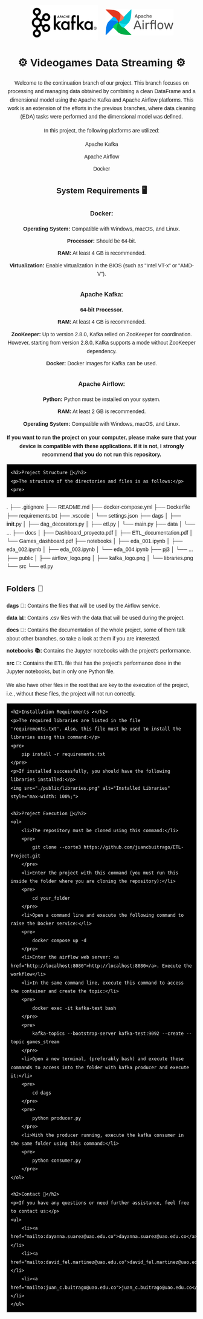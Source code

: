 <!DOCTYPE html>
<html lang="en">
<head>
    <meta charset="UTF-8">
    <meta name="viewport" content="width=device-width, initial-scale=1.0">
    <title>Videogames Data Streaming</title>
    <style>
        body {
            font-family: Arial, sans-serif;
            line-height: 1.6;
            margin: 20px;
        }
        .container {
            text-align: center;
        }
        .flex-container {
            display: flex;
            justify-content: center;
            align-items: center;
            margin-bottom: 20px;
        }
        .flex-container img {
            width: 180px;
            margin: 0 10px;
        }
        pre {
            background-color: #000000;
            color: #FFFFFF;
            padding: 10px;
            border: 1px solid #ccc;
            font-size: 14px;
            overflow-x: auto;
        }
        h2, h3 {
            margin-top: 30px;
        }
        ul {
            list-style-type: none;
            padding-left: 0;
        }
        li {
            margin-bottom: 10px;
        }
        a {
            color: #007bff;
            text-decoration: none;
        }
        a:hover {
            text-decoration: underline;
        }
    </style>
</head>
<body>
    <div class="container">
        <div class="flex-container">
            <img src="./public/Kafka_logo.png" alt="Kafka">
            <img src="./public/airflow_logo.png" alt="Airflow">
        </div>
        <h1>⚙️ Videogames Data Streaming ⚙️</h1>
        <p>Welcome to the continuation branch of our project. This branch focuses on processing and managing data obtained by combining a clean DataFrame and a dimensional model using the Apache Kafka and Apache Airflow platforms. This work is an extension of the efforts in the previous branches, where data cleaning (EDA) tasks were performed and the dimensional model was defined.</p>
        <p>In this project, the following platforms are utilized:</p>
        <ul>
            <li>Apache Kafka</li>
            <li>Apache Airflow</li>
            <li>Docker</li>
        </ul>
		    <h2>System Requirements 🖥️</h2>
    <h3>Docker:</h3>
    <ul>
        <li><strong>Operating System:</strong> Compatible with Windows, macOS, and Linux.</li>
        <li><strong>Processor:</strong> Should be 64-bit.</li>
        <li><strong>RAM:</strong> At least 4 GB is recommended.</li>
        <li><strong>Virtualization:</strong> Enable virtualization in the BIOS (such as "Intel VT-x" or "AMD-V").</li>
    </ul>
    <h3>Apache Kafka:</h3>
    <ul>
        <li><strong>64-bit Processor.</strong></li>
        <li><strong>RAM:</strong> At least 4 GB is recommended.</li>
        <li><strong>ZooKeeper:</strong> Up to version 2.8.0, Kafka relied on ZooKeeper for coordination. However, starting from version 2.8.0, Kafka supports a mode without ZooKeeper dependency.</li>
        <li><strong>Docker:</strong> Docker images for Kafka can be used.</li>
    </ul>
    <h3>Apache Airflow:</h3>
    <ul>
        <li><strong>Python:</strong> Python must be installed on your system.</li>
        <li><strong>RAM:</strong> At least 2 GB is recommended.</li>
        <li><strong>Operating System:</strong> Compatible with Windows, macOS, and Linux.</li>
    </ul>
        <p><strong>If you want to run the project on your computer, please make sure that your device is compatible with these applications. If it is not, I strongly recommend that you do not run this repository.</strong></p>
    </div>

    <h2>Project Structure 📃</h2>
    <p>The structure of the directories and files is as follows:</p>
    <pre>
 . <!-- Directory Structure -->
├── .gitignore
├── README.md
├── docker-compose.yml
├── Dockerfile
├── requirements.txt
├── .vscode
│   └── settings.json
├── dags
│   ├── __init__.py
│   ├── dag_decorators.py
│   ├── etl.py
│   └── main.py
├── data
│   └── ...
├── docs
│   ├── Dashboard_proyecto.pdf
│   ├── ETL_documentation.pdf
│   └── Games_dashboard.pdf
├── notebooks
│   ├── eda_001.ipynb
│   ├── eda_002.ipynb
│   ├── eda_003.ipynb
│   └── eda_004.ipynb
├── pj3
│   └── ...
├── public
│   ├── airflow_logo.png
│   ├── kafka_logo.png
│   └── libraries.png
└── src
    └── etl.py
    </pre>
    <h2>Folders 📁</h2>
    <ul>
        <li><strong>dags 📑:</strong> Contains the files that will be used by the Airflow service.</li>
        <li><strong>data 📊:</strong> Contains .csv files with the data that will be used during the project.</li>
        <li><strong>docs 📙:</strong> Contains the documentation of the whole project, some of them talk about other branches, so take a look at them if you are interested.</li>
        <li><strong>notebooks 📚:</strong> Contains the Jupyter notebooks with the project's performance.</li>
        <li><strong>src 📂:</strong> Contains the ETL file that has the project's performance done in the Jupyter notebooks, but in only one Python file.</li>
    </ul>
    <p>We also have other files in the root that are key to the execution of the project, i.e., without these files, the project will not run correctly.</p>

    <h2>Installation Requirements ✔️</h2>
    <p>The required libraries are listed in the file 'requirements.txt'. Also, this file must be used to install the libraries using this command:</p>
    <pre>
        pip install -r requirements.txt
    </pre>
    <p>If installed successfully, you should have the following libraries installed:</p>
    <img src="./public/libraries.png" alt="Installed Libraries" style="max-width: 100%;">

    <h2>Project Execution 🚀</h2>
    <ol>
        <li>The repository must be cloned using this command:</li>
        <pre>
            git clone --corte3 https://github.com/juancbuitrago/ETL-Project.git
        </pre>
        <li>Enter the project with this command (you must run this inside the folder where you are cloning the repository):</li>
        <pre>
            cd your_folder
        </pre>
        <li>Open a command line and execute the following command to raise the Docker service:</li>
        <pre>
            docker compose up -d
        </pre>
        <li>Enter the airflow web server: <a href="http://localhost:8080">http://localhost:8080</a>. Execute the workflow</li>
        <li>In the same command line, execute this command to access the container and create the topic:</li>
        <pre>
            docker exec -it kafka-test bash
        </pre>
        <pre>
            kafka-topics --bootstrap-server kafka-test:9092 --create --topic games_stream
        </pre>
        <li>Open a new terminal, (preferably bash) and execute these commands to access into the folder with kafka producer and execute it:</li>
        <pre>
            cd dags
        </pre>
        <pre>
            python producer.py
        </pre>
        <li>With the producer running, execute the kafka consumer in the same folder using this command:</li>
        <pre>
            python consumer.py
        </pre>
    </ol>

    <h2>Contact 📧</h2>
    <p>If you have any questions or need further assistance, feel free to contact us:</p>
    <ul>
        <li><a href="mailto:dayanna.suarez@uao.edu.co">dayanna.suarez@uao.edu.co</a></li>
        <li><a href="mailto:david_fel.martinez@uao.edu.co">david_fel.martinez@uao.edu.co</a></li>
        <li><a href="mailto:juan_c.buitrago@uao.edu.co">juan_c.buitrago@uao.edu.co</a></li>
    </ul>
</body>
</html>
